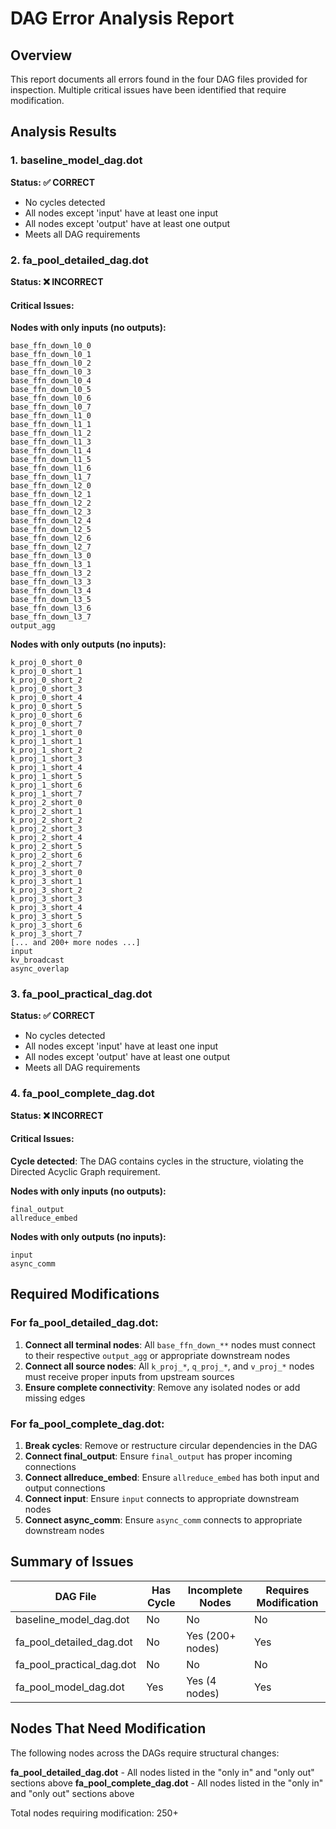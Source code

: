 # DAG Error Analysis Report

## Overview
This report documents all errors found in the four DAG files provided for inspection. Multiple critical issues have been identified that require modification.

## Analysis Results

### 1. baseline_model_dag.dot
**Status: ✅ CORRECT**
- No cycles detected
- All nodes except 'input' have at least one input
- All nodes except 'output' have at least one output
- Meets all DAG requirements

### 2. fa_pool_detailed_dag.dot
**Status: ❌ INCORRECT**

#### Critical Issues:

**Nodes with only inputs (no outputs):**
```
base_ffn_down_l0_0
base_ffn_down_l0_1
base_ffn_down_l0_2
base_ffn_down_l0_3
base_ffn_down_l0_4
base_ffn_down_l0_5
base_ffn_down_l0_6
base_ffn_down_l0_7
base_ffn_down_l1_0
base_ffn_down_l1_1
base_ffn_down_l1_2
base_ffn_down_l1_3
base_ffn_down_l1_4
base_ffn_down_l1_5
base_ffn_down_l1_6
base_ffn_down_l1_7
base_ffn_down_l2_0
base_ffn_down_l2_1
base_ffn_down_l2_2
base_ffn_down_l2_3
base_ffn_down_l2_4
base_ffn_down_l2_5
base_ffn_down_l2_6
base_ffn_down_l2_7
base_ffn_down_l3_0
base_ffn_down_l3_1
base_ffn_down_l3_2
base_ffn_down_l3_3
base_ffn_down_l3_4
base_ffn_down_l3_5
base_ffn_down_l3_6
base_ffn_down_l3_7
output_agg
```

**Nodes with only outputs (no inputs):**
```
k_proj_0_short_0
k_proj_0_short_1
k_proj_0_short_2
k_proj_0_short_3
k_proj_0_short_4
k_proj_0_short_5
k_proj_0_short_6
k_proj_0_short_7
k_proj_1_short_0
k_proj_1_short_1
k_proj_1_short_2
k_proj_1_short_3
k_proj_1_short_4
k_proj_1_short_5
k_proj_1_short_6
k_proj_1_short_7
k_proj_2_short_0
k_proj_2_short_1
k_proj_2_short_2
k_proj_2_short_3
k_proj_2_short_4
k_proj_2_short_5
k_proj_2_short_6
k_proj_2_short_7
k_proj_3_short_0
k_proj_3_short_1
k_proj_3_short_2
k_proj_3_short_3
k_proj_3_short_4
k_proj_3_short_5
k_proj_3_short_6
k_proj_3_short_7
[... and 200+ more nodes ...]
input
kv_broadcast
async_overlap
```

### 3. fa_pool_practical_dag.dot
**Status: ✅ CORRECT**
- No cycles detected
- All nodes except 'input' have at least one input
- All nodes except 'output' have at least one output
- Meets all DAG requirements

### 4. fa_pool_complete_dag.dot
**Status: ❌ INCORRECT**

#### Critical Issues:

**Cycle detected**: The DAG contains cycles in the structure, violating the Directed Acyclic Graph requirement.

**Nodes with only inputs (no outputs):**
```
final_output
allreduce_embed
```

**Nodes with only outputs (no inputs):**
```
input
async_comm
```

## Required Modifications

### For fa_pool_detailed_dag.dot:
1. **Connect all terminal nodes**: All `base_ffn_down_**` nodes must connect to their respective `output_agg` or appropriate downstream nodes
2. **Connect all source nodes**: All `k_proj_*`, `q_proj_*`, and `v_proj_*` nodes must receive proper inputs from upstream sources
3. **Ensure complete connectivity**: Remove any isolated nodes or add missing edges

### For fa_pool_complete_dag.dot:
1. **Break cycles**: Remove or restructure circular dependencies in the DAG
2. **Connect final_output**: Ensure `final_output` has proper incoming connections
3. **Connect allreduce_embed**: Ensure `allreduce_embed` has both input and output connections
4. **Connect input**: Ensure `input` connects to appropriate downstream nodes
5. **Connect async_comm**: Ensure `async_comm` connects to appropriate downstream nodes

## Summary of Issues

| DAG File | Has Cycle | Incomplete Nodes | Requires Modification |
|----------|-----------|------------------|----------------------|
| baseline_model_dag.dot | No | No | No |
| fa_pool_detailed_dag.dot | No | Yes (200+ nodes) | Yes |
| fa_pool_practical_dag.dot | No | No | No |
| fa_pool_model_dag.dot | Yes | Yes (4 nodes) | Yes |

## Nodes That Need Modification

The following nodes across the DAGs require structural changes:

**fa_pool_detailed_dag.dot** - All nodes listed in the "only in" and "only out" sections above
**fa_pool_complete_dag.dot** - All nodes listed in the "only in" and "only out" sections above

Total nodes requiring modification: 250+